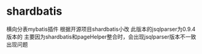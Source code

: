 # shardbatis
横向分表mybatis插件 根据开源项目shardbatis小改
此版本的jsqlparser为0.9.4版本的
主要因为shardbatis和pageHelper整合时，会出现jsqlparser版本不一致出现问题
